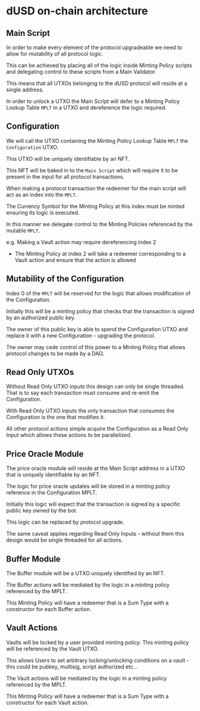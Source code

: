 # dUSD on-chain architecture

## Main Script
In order to make every element of the protocol upgradeable we need to allow for mutability of all protocol logic.

This can be achieved by placing all of the logic inside Minting Policy scripts and delegating control to these scripts from a Main Validator.

This means that all UTXOs belonging to the dUSD protocol will reside at a single address.

In order to unlock a UTXO the Main Script will defer to a Minting Policy Lookup Table `MPLT` in a UTXO and dereference the logic required.

## Configuration
We will call the UTXO containing the Minting Policy Lookup Table `MPLT` the `Configuration` UTXO.

This UTXO will be uniquely identifiable by an NFT.

This NFT will be baked in to the `Main Script` which will require it to be present in the input for all protocol transactions.

When making a protocol transaction the redeemer for the main script will act as an index into the `MPLT`.

The Currency Symbol for the Minting Policy at this index must be minted ensuring its logic is executed.

In this manner we delegate control to the Minting Policies referenced by the mutable `MPLT`.

e.g. Making a Vault action may require dereferencing index 2
  - The Minting Policy at index 2 will take a redeemer corresponding to a Vault action and ensure that the action is allowed

## Mutability of the Configuration
Index 0 of the `MPLT` will be reserved for the logic that allows modification of the Configuration.

Initially this will be a minting policy that checks that the transaction is signed by an authorized public key.

The owner of this public key is able to spend the Configuration UTXO and replace it with a new Configuration - upgrading the protocol.

The owner may cede control of this power to a Minting Policy that allows protocol changes to be made by a DAO.

## Read Only UTXOs
Without Read Only UTXO inputs this design can only be single threaded. That is to say each transaction must consume and re-emit the Configuration.

With Read Only UTXO inputs the only transaction that consumes the Configuration is the one that modifies it.

All other protocol actions simple acquire the Configuration as a Read Only Input which allows these actions to be parallelized.

## Price Oracle Module
The price oracle module will reside at the Main Script address in a UTXO that is uniquely identifiable by an NFT.

The logic for price oracle updates will be stored in a minting policy reference in the Configuration MPLT.

Initially this logic will expect that the transaction is signed by a specific public key owned by the bot.

This logic can be replaced by protocol upgrade.


The same caveat applies regarding Read Only Inputs - without them this design would be single threaded for all actions.

## Buffer Module
The Buffer module will be a UTXO uniquely identified by an NFT.

The Buffer actions will be mediated by the logic in a minting policy referenced by the MPLT.

This Minting Policy will have a redeemer that is a Sum Type with a constructor for each Buffer action.

## Vault Actions
Vaults will be locked by a user provided minting policy. This minting policy will be referenced by the Vault UTXO.

This allows Users to set arbitrary locking/unlocking conditions on a vault - this could be pubkey, multisig, script authorized etc...

The Vault actions will be mediated by the logic in a minting policy referenced by the MPLT.

This Minting Policy will have a redeemer that is a Sum Type with a constructor for each Vault action.

